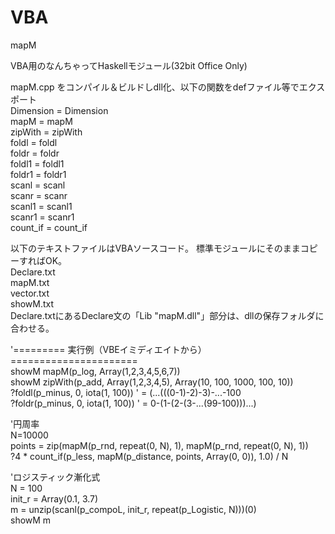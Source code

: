 # VBA
mapM  

VBA用のなんちゃってHaskellモジュール(32bit Office Only)  

mapM.cpp をコンパイル＆ビルドしdll化、以下の関数をdefファイル等でエクスポート  
	Dimension = Dimension  
	mapM = mapM  
	zipWith = zipWith  
	foldl = foldl  
	foldr = foldr  
	foldl1 = foldl1  
	foldr1 = foldr1  
	scanl = scanl  
	scanr = scanr  
	scanl1 = scanl1  
	scanr1 = scanr1  
	count_if = count_if  

以下のテキストファイルはVBAソースコード。
標準モジュールにそのままコピーすればOK。  
  Declare.txt  
  mapM.txt  
  vector.txt  
  showM.txt  
Declare.txtにあるDeclare文の「Lib "mapM.dll"」部分は、dllの保存フォルダに合わせる。  

'========= 実行例（VBEイミディエイトから）======================  
showM mapM(p_log, Array(1,2,3,4,5,6,7))  
showM zipWith(p_add, Array(1,2,3,4,5), Array(10, 100, 1000, 100, 10))  
?foldl(p_minus, 0, iota(1, 100))     ' = (...(((0-1)-2)-3)-...-100  
?foldr(p_minus, 0, iota(1, 100))     ' = 0-(1-(2-(3-...(99-100)))...)  

'円周率  
N=10000  
points = zip(mapM(p_rnd, repeat(0, N), 1), mapM(p_rnd, repeat(0, N), 1))  
?4 * count_if(p_less, mapM(p_distance, points, Array(0, 0)), 1.0) / N  

'ロジスティック漸化式  
N = 100  
init_r = Array(0.1, 3.7)  
m = unzip(scanl(p_compoL, init_r, repeat(p_Logistic, N)))(0)  
showM m  
